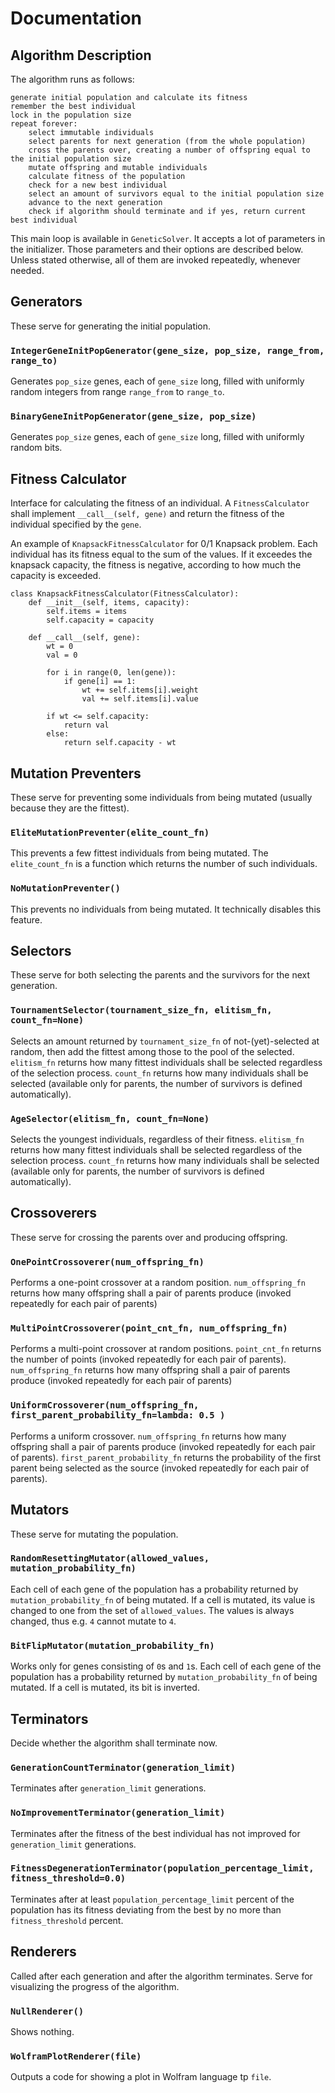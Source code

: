 # Documentation

## Algorithm Description

The algorithm runs as follows:

```
generate initial population and calculate its fitness
remember the best individual
lock in the population size
repeat forever:
    select immutable individuals
    select parents for next generation (from the whole population)
    cross the parents over, creating a number of offspring equal to the initial population size
    mutate offspring and mutable individuals
    calculate fitness of the population
    check for a new best individual
    select an amount of survivors equal to the initial population size
    advance to the next generation
    check if algorithm should terminate and if yes, return current best individual
```

This main loop is available in `GeneticSolver`. It accepts a lot of parameters in the initializer. Those parameters and their options are described below. Unless stated otherwise, all of them are invoked repeatedly, whenever needed.

## Generators

These serve for generating the initial population.

### `IntegerGeneInitPopGenerator(gene_size, pop_size, range_from, range_to)`

Generates `pop_size` genes, each of `gene_size` long, filled with uniformly random integers from range `range_from` to `range_to`.

### `BinaryGeneInitPopGenerator(gene_size, pop_size)`

Generates `pop_size` genes, each of `gene_size` long, filled with uniformly random bits.

## Fitness Calculator

Interface for calculating the fitness of an individual. A `FitnessCalculator` shall implement `__call__(self, gene)` and return the fitness of the individual specified by the `gene`.

An example of `KnapsackFitnessCalculator` for 0/1 Knapsack problem. Each individual has its fitness equal to the sum of the values. If it exceedes the knapsack capacity, the fitness is negative, according to how much the capacity is exceeded.

```
class KnapsackFitnessCalculator(FitnessCalculator):
    def __init__(self, items, capacity):
        self.items = items
        self.capacity = capacity

    def __call__(self, gene):
        wt = 0
        val = 0

        for i in range(0, len(gene)):
            if gene[i] == 1:
                wt += self.items[i].weight
                val += self.items[i].value

        if wt <= self.capacity:
            return val
        else:
            return self.capacity - wt
```

## Mutation Preventers

These serve for preventing some individuals from being mutated (usually because they are the fittest).

### `EliteMutationPreventer(elite_count_fn)`

This prevents a few fittest individuals from being mutated. The `elite_count_fn` is a function which returns the number of such individuals.

### `NoMutationPreventer()`

This prevents no individuals from being mutated. It technically disables this feature.

## Selectors

These serve for both selecting the parents and the survivors for the next generation.

### `TournamentSelector(tournament_size_fn, elitism_fn, count_fn=None)`

Selects an amount returned by `tournament_size_fn` of not-(yet)-selected at random, then add the fittest among those to the pool of the selected.
`elitism_fn` returns how many fittest individuals shall be selected regardless of the selection process.
`count_fn` returns how many individuals shall be selected (available only for parents, the number of survivors is defined automatically).

### `AgeSelector(elitism_fn, count_fn=None)`

Selects the youngest individuals, regardless of their fitness.
`elitism_fn` returns how many fittest individuals shall be selected regardless of the selection process.
`count_fn` returns how many individuals shall be selected (available only for parents, the number of survivors is defined automatically).

## Crossoverers

These serve for crossing the parents over and producing offspring.

### `OnePointCrossoverer(num_offspring_fn)`

Performs a one-point crossover at a random position. `num_offspring_fn` returns how many offspring shall a pair of parents produce (invoked repeatedly for each pair of parents)

### `MultiPointCrossoverer(point_cnt_fn, num_offspring_fn)`

Performs a multi-point crossover at random positions. `point_cnt_fn` returns the number of points (invoked repeatedly for each pair of parents). `num_offspring_fn` returns how many offspring shall a pair of parents produce (invoked repeatedly for each pair of parents)

### `UniformCrossoverer(num_offspring_fn, first_parent_probability_fn=lambda: 0.5 )`

Performs a uniform crossover. `num_offspring_fn` returns how many offspring shall a pair of parents produce (invoked repeatedly for each pair of parents). `first_parent_probability_fn` returns the probability of the first parent being selected as the source (invoked repeatedly for each pair of parents).

## Mutators

These serve for mutating the population.

### `RandomResettingMutator(allowed_values, mutation_probability_fn)`

Each cell of each gene of the population has a probability returned by `mutation_probability_fn` of being mutated. If a cell is mutated, its value is changed to one from the set of `allowed_values`. The values is always changed, thus e.g. `4` cannot mutate to `4`.

### `BitFlipMutator(mutation_probability_fn)`

Works only for genes consisting of `0`s and `1`s. Each cell of each gene of the population has a probability returned by `mutation_probability_fn` of being mutated. If a cell is mutated, its bit is inverted.

## Terminators

Decide whether the algorithm shall terminate now.

### `GenerationCountTerminator(generation_limit)`

Terminates after `generation_limit` generations.

### `NoImprovementTerminator(generation_limit)`

Terminates after the fitness of the best individual has not improved for `generation_limit` generations.

### `FitnessDegenerationTerminator(population_percentage_limit, fitness_threshold=0.0)`

Terminates after at least `population_percentage_limit` percent of the population has its fitness deviating from the best by no more than `fitness_threshold` percent.

## Renderers

Called after each generation and after the algorithm terminates. Serve for visualizing the progress of the algorithm.

### `NullRenderer()`

Shows nothing.

### `WolframPlotRenderer(file)`

Outputs a code for showing a plot in Wolfram language tp `file`.
